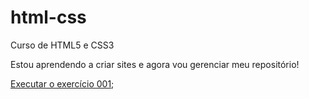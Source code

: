# html-css
 Curso de HTML5 e CSS3

Estou aprendendo a criar sites e agora vou gerenciar meu repositório!

<a href="https://caiorodias.github.io/html-css/exerc%C3%ADcios/ex001/index.html">Executar o exercício 001</a>;

